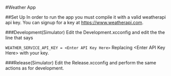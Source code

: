 #Weather App

##Set Up
In order to run the app you must compile it with a valid weatherapi api key. You can signup for a key at https://www.weatherapi.com.

###Development(Simulator)
Edit the Development.xcconfig and edit the the line that says

`WEATHER_SERVICE_API_KEY = <Enter API Key Here>`
Replacing \<Enter API Key Here> with your key.

###Release(Simulator)
Edit the Release.xcconfig and perform the same actions as for development.
